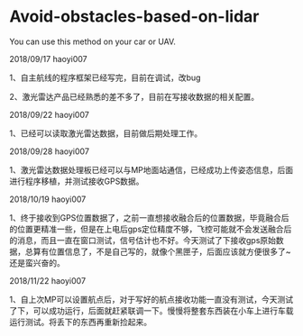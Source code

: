 # Avoid-obstacles-based-on-lidar
You can use this method on your car or UAV.

2018/09/17  haoyi007

1、自主航线的程序框架已经写完，目前在调试，改bug

2、激光雷达产品已经熟悉的差不多了，目前在写接收数据的相关配置。

2018/09/22  haoyi007

1、已经可以读取激光雷达数据，目前做后期处理工作。

2018/09/28  haoyi007

1、激光雷达数据处理板已经可以与MP地面站通信，已经成功上传姿态信息，后面进行程序移植，并测试接收GPS数据。

2018/10/19  haoyi007

1、终于接收到GPS位置数据了，之前一直想接收融合后的位置数据，毕竟融合后的位置更精准一些，但是在上电后gps定位精度不够，飞控可能就不会发送融合后的消息，而且一直在窗口测试，信号估计也不好。今天测试了下接收gps原始数据，总算有位置信息了，不是自己写的，就像个黑匣子，后面应该就方便很多了~还是蛮兴奋的。


2018/11/22  haoyi007

1、自上次MP可以设置航点后，对于写好的航点接收功能一直没有测试，今天测试了下，可以成功运行，后面就赶紧联调一下。慢慢将整套东西装在小车上进行车载运行测试。将丢下的东西再重新捡起来。
